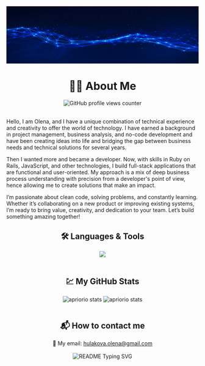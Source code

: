 <div align="center">
  <img alt="banner" height="150px" width="100%" src="apriorio.gif">
</div>

<div align="center">
  <h1>💙💛 About Me</h1>
  <img src="https://komarev.com/ghpvc/?username=apriorio&color=blue" alt="GitHub profile views counter">
</div><br>

Hello, I am Olena, and I have a unique combination of technical experience and creativity to offer the world of technology.
I have earned a background in project management, business analysis, and no-code development and have been creating ideas into life and bridging the gap between business needs and technical solutions for several years.

Then I wanted more and became a developer.
Now, with skills in Ruby on Rails, JavaScript, and other technologies, I build full-stack applications that are functional and user-oriented.
My approach is a mix of deep business process understanding with precision from a developer's point of view, hence allowing me to create solutions that make an impact.

I’m passionate about clean code, solving problems, and constantly learning. Whether it’s collaborating on a new product or improving existing systems, I’m ready to bring value, creativity, and dedication to your team. Let’s build something amazing together!
<br>

<!-- ## 🛠 &nbsp;Languages & Tools -->
<div>
  <div align="center">
    <h2>🛠 Languages & Tools</h2>
  </div>

  <div align="center">
    <img src="https://skillicons.dev/icons?i=ruby,rails,html,css,bootstrap,sass,javascript,mysql,postgresql,sqlite,figma,wordpress&perline=6">
  </div>
</div><br>

<!-- ## &nbsp; My GitHub Stats -->
<div align="center">
  <h2>💹 My GitHub Stats</h2>
</div>
<div align="center">
  <img src="https://github-readme-stats.vercel.app/api/top-langs?username=apriorio&layout=compact&show_icons=true&theme=react" height="180" alt="apriorio stats">
  <img src="https://github-readme-stats.vercel.app/api?username=apriorio&show_icons=true&theme=react" height="180" alt="apriorio stats">
</div><br>

<!--<div align="center">
  <img src="https://streak-stats.demolab.com?user=aprioriO&theme=react&date_format=M%20j%5B%2C%20Y%5D&card_height=180" alt="GitHub Streak">
</div><br>-->

<!-- ## ⚙️ &nbsp; How to contact me -->
<div align="center">
  <h2>📬 How to contact me</h2>
  📩 My email: <a href="mailto:hulakova.olena@gmail.com">hulakova.olena@gmail.com</a>
</div><br>

<div align="center">
  <img src="https://readme-typing-svg.demolab.com/?lines=Message+me+to+create+something+amazing+together!&font=Fira%20Code&center=true&width=1000&height=50&color=5AA4FF&duration=4000&pause=1000" alt="README Typing SVG">
</div>

<!--
**aprioriO/apriorio** is a ✨ _special_ ✨ repository because its `README.md` (this file) appears on your GitHub profile.

Here are some ideas to get you started:

- 🔭 I’m currently working on ...
- 🌱 I’m currently learning ...
- 👯 I’m looking to collaborate on ...
- 🤔 I’m looking for help with ...
- 💬 Ask me about ...
- 📫 How to reach me: ...
- 😄 Pronouns: ...
- ⚡ Fun fact: ...
-->
